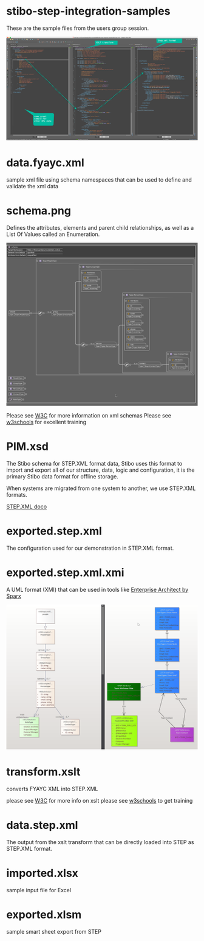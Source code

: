 # stibo-step-integration-samples

These are the sample files from the users group session.

![XML -> XSLT -> STEP](xml-xslt-step.png)

# data.fyayc.xml

sample xml file using schema namespaces that can be used to define and validate the xml data

# schema.png

Defines the attributes, elements and parent child relationships, as well as a List Of Values called an Enumeration.

![FYAYC XML Schema](fyayc-schema.png)

Please see [W3C](https://www.w3.org/standards/xml/schema) for more information on xml schemas
Please see [w3schools](https://www.w3schools.com/xml/schema_intro.asp) for excellent training

# PIM.xsd

The Stibo schema for STEP.XML format data, Stibo uses this format to import and export all of our structure, data, logic and configuration, it is the primary Stibo data format for offline storage.

When systems are migrated from one system to another, we use STEP.XML formats.

[STEP.XML doco](https://service.stibosystems.com/documentation/latest/content/dataexc/datafmt/stepxml_format.html)

# exported.step.xml

The configuration used for our demonstration in STEP.XML format.

# exported.step.xml.xmi

A UML format (XMI) that can be used in tools like [Enterprise Architect by Sparx](https://sparxsystems.com)

![EA UML Class Diagram](EA-UML-Class-Diagram.png)


# transform.xslt

converts FYAYC XML into STEP.XML

please see [W3C](https://www.w3.org/TR/xslt/) for more info on xslt
please see [w3schools](https://www.w3schools.com/xml/xsl_intro.asp) to get training

# data.step.xml

The output from the xslt transform that can be directly loaded into STEP as STEP.XML format.

# imported.xlsx

sample input file for Excel

# exported.xlsm

sample smart sheet export from STEP




